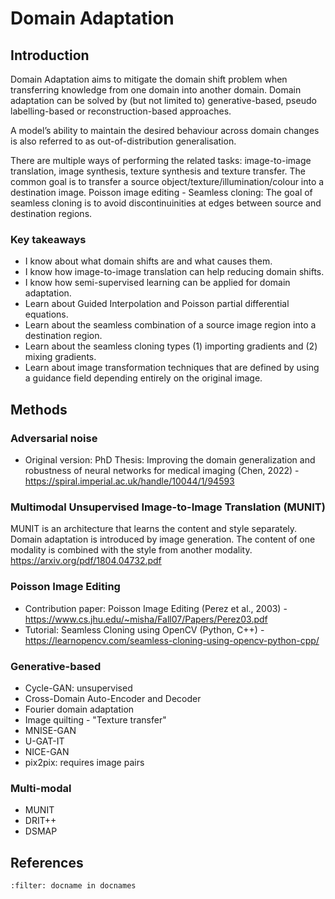 # Domain Adaptation

## Introduction

Domain Adaptation aims to mitigate the domain shift problem when transferring knowledge from one domain into another domain. Domain adaptation can be solved by (but not limited to) generative-based, pseudo labelling-based or reconstruction-based approaches.

A model’s ability to maintain the desired behaviour across domain changes is also referred to as out-of-distribution generalisation.

There are multiple ways of performing the related tasks: image-to-image translation, image synthesis, texture synthesis and texture transfer. The common goal is to transfer a source object/texture/illumination/colour into a destination image.
Poisson image editing - Seamless cloning: The goal of seamless cloning is to avoid discontinuinities at edges between source and destination regions.


### Key takeaways
* I know about what domain shifts are and what causes them.
* I know how image-to-image translation can help reducing domain shifts.
* I know how semi-supervised learning can be applied for domain adaptation.
* Learn about Guided Interpolation and Poisson partial differential equations.
* Learn about the seamless combination of a source image region into a destination region.
* Learn about the seamless cloning types (1) importing gradients and (2) mixing gradients.
* Learn about image transformation techniques that are defined by using a guidance field depending entirely on the original image.



## Methods

### Adversarial noise
* Original version: PhD Thesis: Improving the domain generalization and robustness of neural networks for medical imaging (Chen, 2022) - https://spiral.imperial.ac.uk/handle/10044/1/94593

### Multimodal Unsupervised Image-to-Image Translation (MUNIT)
MUNIT is an architecture that learns the content and style separately. Domain adaptation is introduced by image generation. The content of one modality is combined with the style from another modality.
https://arxiv.org/pdf/1804.04732.pdf

### Poisson Image Editing
* Contribution paper: Poisson Image Editing (Perez et al., 2003) - https://www.cs.jhu.edu/~misha/Fall07/Papers/Perez03.pdf
* Tutorial: Seamless Cloning using OpenCV (Python, C++) - https://learnopencv.com/seamless-cloning-using-opencv-python-cpp/


### Generative-based
* Cycle-GAN: unsupervised
* Cross-Domain Auto-Encoder and Decoder
* Fourier domain adaptation
* Image quilting - "Texture transfer"
* MNISE-GAN 
* U-GAT-IT 
* NICE-GAN
* pix2pix: requires image pairs

### Multi-modal
* MUNIT
* DRIT++
* DSMAP


<!--
## Other
* Github Link Collection: awesome domain adaptation - https://github.com/zhaoxin94/awesome-domain-adaptation
* Review paper: Unsupervised Domain Adaptation in Semantic Segmentation: a Review - https://arxiv.org/pdf/2005.10876.pdf
* A Survey of Unsupervised Domain Adaptation for Visual Recognition - https://arxiv.org/pdf/2112.06745.pdf

* Gradient Regularized Contrastive Learning for Continual Domain Adaptation (Tang et al., 2021) - https://arxiv.org/abs/2103.12294v1
* Domain Invariant Representation Learning with Domain Density Transformations https://arxiv.org/pdf/2102.05082.pdf

-->

## References
```{bibliography}
:filter: docname in docnames
```